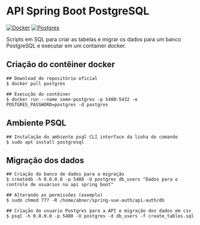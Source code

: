 # API Spring Boot PostgreSQL
[![Docker](https://img.shields.io/badge/docker-latest-green)](https://www.docker.com/)
[![Postgres](https://img.shields.io/badge/postgres-latest-green)](https://www.postgresql.org/)

Scripts em SQL para criar as tabelas e migrar os dados para um banco PostgreSQL e executar em um container docker.

## Criação do contêiner docker

```
## Download do repositório oficial
$ docker pull postgres

## Execução do contêiner
$ docker run --name some-postgres -p 5480:5432 -e POSTGRES_PASSWORD=postgres -d postgres
```

## Ambiente PSQL
```
## Instalação do ambiente psql CLI interface da linha de comando
$ sudo apt install postgresql
```

## Migração dos dados
```
## Criação do banco de dados para a migração
$ createdb -h 0.0.0.0 -p 5480 -U postgres db_users "Dados para o controle de usuários na api spring boot"

## Alterando as permissões (exemplo)
$ sudo chmod 777 -R /home/abner/spring-vue-auth/api-auth/db

## Criação do usuario Postgres para a API e migração dos dados em csv
$ psql -h 0.0.0.0 -p 5480 -U postgres -d db_users -f create_tables.sql
```